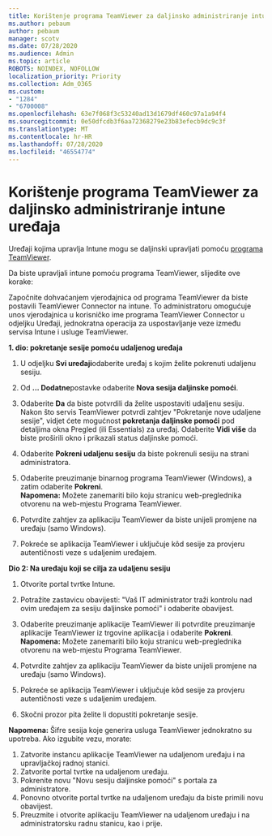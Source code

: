 ```yaml
---
title: Korištenje programa TeamViewer za daljinsko administriranje intune uređaja
ms.author: pebaum
author: pebaum
manager: scotv
ms.date: 07/28/2020
ms.audience: Admin
ms.topic: article
ROBOTS: NOINDEX, NOFOLLOW
localization_priority: Priority
ms.collection: Adm_O365
ms.custom:
- "1284"
- "6700008"
ms.openlocfilehash: 63e7f068f3c53240ad13d1679df460c97a1a94f4
ms.sourcegitcommit: 0e50dfcdb3f6aa72368279e23b83efecb9dc9c3f
ms.translationtype: MT
ms.contentlocale: hr-HR
ms.lasthandoff: 07/28/2020
ms.locfileid: "46554774"
---
```

# <a name="use-teamviewer-to-remotely-administer-intune-devices"></a>Korištenje programa TeamViewer za daljinsko administriranje intune uređaja

Uređaji kojima upravlja Intune mogu se daljinski upravljati pomoću [programa TeamViewer](https://www.teamviewer.com/).

Da biste upravljali intune pomoću programa TeamViewer, slijedite ove korake: 

Započnite dohvaćanjem vjerodajnica od programa TeamViewer da biste postavili TeamViewer Connector na intune. To administratoru omogućuje unos vjerodajnica u korisničko ime programa TeamViewer Connector u odjeljku Uređaji, jednokratna operacija za uspostavljanje veze između servisa Intune i usluge TeamViewer.

**1. dio: pokretanje sesije pomoću udaljenog uređaja**

1. U odjeljku **Svi uređaji**odaberite uređaj s kojim želite pokrenuti udaljenu sesiju.
2. Od **... Dodatne**postavke odaberite **Nova sesija daljinske pomoći**.
3. Odaberite **Da** da biste potvrdili da želite uspostaviti udaljenu sesiju.
    Nakon što servis TeamViewer potvrdi zahtjev "Pokretanje nove udaljene sesije", vidjet ćete mogućnost **pokretanja daljinske pomoći** pod detaljima okna Pregled (ili Essentials) za uređaj. Odaberite **Vidi više** da biste proširili okno i prikazali status daljinske pomoći.
4. Odaberite **Pokreni udaljenu sesiju** da biste pokrenuli sesiju na strani administratora.
5. Odaberite preuzimanje binarnog programa TeamViewer (Windows), a zatim odaberite **Pokreni**.<br/>
    **Napomena:** Možete zanemariti bilo koju stranicu web-preglednika otvorenu na web-mjestu Programa TeamViewer.

6. Potvrdite zahtjev za aplikaciju TeamViewer da biste unijeli promjene na uređaju (samo Windows).
7. Pokreće se aplikacija TeamViewer i uključuje kôd sesije za provjeru autentičnosti veze s udaljenim uređajem.

**Dio 2: Na uređaju koji se cilja za udaljenu sesiju**

1. Otvorite portal tvrtke Intune.
2. Potražite zastavicu obavijesti: "Vaš IT administrator traži kontrolu nad ovim uređajem za sesiju daljinske pomoći" i odaberite obavijest.
3. Odaberite preuzimanje aplikacije TeamViewer ili potvrdite preuzimanje aplikacije TeamViewer iz trgovine aplikacija i odaberite **Pokreni**.
    **Napomena:** Možete zanemariti bilo koju stranicu web-preglednika otvorenu na web-mjestu Programa TeamViewer.

4. Potvrdite zahtjev za aplikaciju TeamViewer da biste unijeli promjene na uređaju (samo Windows).
5. Pokreće se aplikacija TeamViewer i uključuje kôd sesije za provjeru autentičnosti veze s udaljenim uređajem.
6. Skočni prozor pita želite li dopustiti pokretanje sesije.

**Napomena:** Šifre sesija koje generira usluga TeamViewer jednokratno su upotreba. Ako izgubite vezu, morate:

1. Zatvorite instancu aplikacije TeamViewer na udaljenom uređaju i na upravljačkoj radnoj stanici.
2. Zatvorite portal tvrtke na udaljenom uređaju.
3. Pokrenite novu "Novu sesiju daljinske pomoći" s portala za administratore.
4. Ponovno otvorite portal tvrtke na udaljenom uređaju da biste primili novu obavijest.
5. Preuzmite i otvorite aplikaciju TeamViewer na udaljenom uređaju i na administratorsku radnu stanicu, kao i prije.